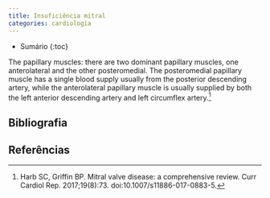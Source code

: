 ```yaml
---
title: Insuficiência mitral
categories: cardiologia
---
```


* Sumário
{:toc}




The papillary muscles: there are two dominant papillary
muscles, one anterolateral and the other posteromedial.
The posteromedial papillary muscle has a single blood
supply usually from the posterior descending artery, while
the anterolateral papillary muscle is usually supplied by
both the left anterior descending artery and left circumflex
artery.[^Harb2019]


## Bibliografia

## Referências

[^Harb2019]: Harb SC, Griffin BP. Mitral valve disease: a comprehensive review. Curr Cardiol Rep. 2017;19(8):73. doi:10.1007/s11886-017-0883-5.